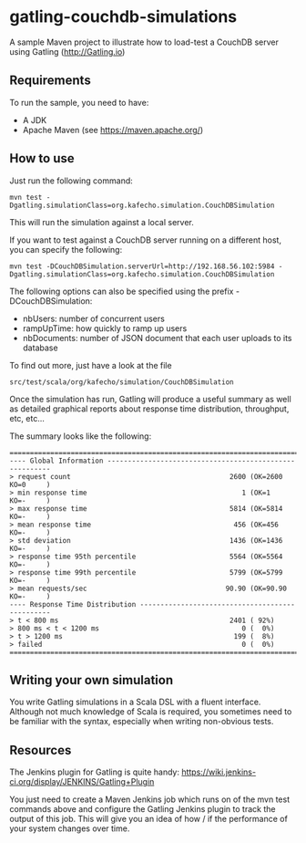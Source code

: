 # gatling-couchdb-simulations

A sample Maven project to illustrate how to load-test a CouchDB server using Gatling (http://Gatling.io)

## Requirements

To run the sample, you need to have:

  - A JDK
  - Apache Maven (see https://maven.apache.org/)

## How to use
Just run the following command:
```
mvn test -Dgatling.simulationClass=org.kafecho.simulation.CouchDBSimulation
```

This will run the simulation against a local server.

If you want to test against a CouchDB server running on a different host, you can specify the following:
```
mvn test -DCouchDBSimulation.serverUrl=http://192.168.56.102:5984 -Dgatling.simulationClass=org.kafecho.simulation.CouchDBSimulation
```

The following options can also be specified using the prefix -DCouchDBSimulation:
  - nbUsers: number of concurrent users
  - rampUpTime: how quickly to ramp up users
  - nbDocuments: number of JSON document that each user uploads to its database

To find out more, just have a look at the file

`src/test/scala/org/kafecho/simulation/CouchDBSimulation`

Once the simulation has run, Gatling will produce a useful summary as well as detailed graphical reports about response time distribution, throughput, etc, etc...

The summary looks like the following:

```
================================================================================
---- Global Information --------------------------------------------------------
> request count                                       2600 (OK=2600   KO=0     )
> min response time                                      1 (OK=1      KO=-     )
> max response time                                   5814 (OK=5814   KO=-     )
> mean response time                                   456 (OK=456    KO=-     )
> std deviation                                       1436 (OK=1436   KO=-     )
> response time 95th percentile                       5564 (OK=5564   KO=-     )
> response time 99th percentile                       5799 (OK=5799   KO=-     )
> mean requests/sec                                  90.90 (OK=90.90  KO=-     )
---- Response Time Distribution ------------------------------------------------
> t < 800 ms                                          2401 ( 92%)
> 800 ms < t < 1200 ms                                   0 (  0%)
> t > 1200 ms                                          199 (  8%)
> failed                                                 0 (  0%)
================================================================================
```

## Writing your own simulation

You write Gatling simulations in a Scala DSL with a fluent interface. Although not much knowledge of Scala is required, you sometimes need to be familiar with the syntax, especially when writing non-obvious tests.

## Resources

The Jenkins plugin for Gatling is quite handy: https://wiki.jenkins-ci.org/display/JENKINS/Gatling+Plugin

You just need to create a Maven Jenkins job which runs on of the mvn test commands above and configure the Gatling Jenkins plugin to track the output of this job. This will give you an idea of how / if the performance of your system changes over time.
